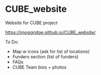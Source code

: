 # CUBE_website
Website for CUBE project

https://jmoggridge.github.io/CUBE_website/


To Do:
- Map w icons (ask for list of locations)
- Funders section (list of funders)
- FAQs
- CUBE Team bios + photos
